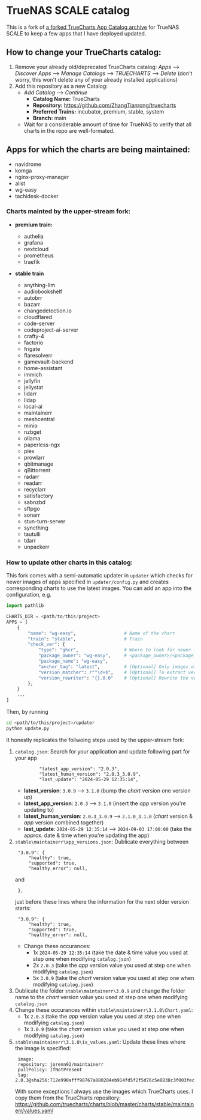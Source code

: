 # TrueNAS SCALE catalog

This is a fork of [a forked TrueCharts App Catalog archive](https://github.com/v3DJG6GL/truecharts_archive) for TrueNAS SCALE to keep a few apps that I have deployed updated.

## How to change your TrueCharts catalog:
1.  Remove your already old/deprecated TrueCharts catalog: _Apps_ --> _Discover Apps_ --> _Manage Catalogs_ --> _TRUECHARTS_ --> _Delete_ (don't worry, this won't delete any of your already installed applications)
2.  Add this repository as a new Catalog:
    +  _Add Catalog_ --> _Continue_
        - **Catalog Name:** TrueCharts
        - **Repository:** https://github.com/ZhangTianrong/truecharts
        - **Preferred Trains:** incubator, premium, stable, system
        - **Branch:** main
    + Wait for a considerable amount of time for TrueNAS to verify that all charts in the repo are well-formated.

## Apps for which the charts are being maintained:

+ navidrome
+ komga
+ nginx-proxy-manager
+ alist
+ wg-easy
+ tachidesk-docker

### Charts mainted by the upper-stream fork:

- **premium train:**
  - authelia
  - grafana
  - nextcloud
  - prometheus
  - traefik

- **stable train**
  - anything-llm
  - audiobookshelf
  - autobrr
  - bazarr
  - changedetection.io
  - cloudflared
  - code-server
  - codeproject-ai-server
  - crafty-4
  - factorio
  - frigate
  - flaresolverr
  - gamevault-backend
  - home-assistant
  - immich
  - jellyfin
  - jellystat
  - lidarr
  - lldap
  - local-ai
  - maintainerr
  - meshcentral
  - minio
  - nzbget
  - ollama
  - paperless-ngx
  - plex
  - prowlarr
  - qbitmanage
  - qBittorrent
  - radarr
  - readarr
  - recyclarr
  - satisfactory
  - sabnzbd
  - sftpgo
  - sonarr
  - stun-turn-server
  - syncthing
  - tautulli
  - tdarr
  - unpackerr


### How to update other charts in this catalog:

This fork comes with a semi-automatic updater in `updater` which checks for newer images of apps specified in `updater/config.py` and creates corresponding charts to use the latest images. You can add an app into the configuration, e.g.

```python
import pathlib

CHARTS_DIR = <path/to/this/project>
APPS = [
    {
        "name": "wg-easy",                  # Name of the chart
        "train": "stable",                  # Train
        "check_ver": {
            "type": "ghcr",                 # Where to look for newer images. GitHub (ghcr) or DockerHub (dockerhub)
            "package_owner": "wg-easy",     # <package_owner>/<package_name> is the repo for the images
            "package_name": "wg-easy",
            "anchor_tag": "latest",         # [Optional] Only images with the <anchor_tag> are considered when updating.
            "version_matcher": r"^\d+$",    # [Optional] To extract version from tag
            "version_rewriter": "{}.0.0"    # [Optional] Rewrite the version from tag into another format
        },
    }
    ...
]
```

Then, by running

```bash
cd <path/to/this/project>/updater
python update.py
```

It honestly replicates the follwoing steps used by the upper-stream fork:

1. `catalog.json`:
   Search for your application and update following part for your app
   ```"latest_version": "3.0.9",
            "latest_app_version": "2.0.3",
            "latest_human_version": "2.0.3_3.0.9",
            "last_update": "2024-05-29 12:35:14",
   ```
   - **latest_version**: `3.0.9` --> `3.1.0` (bump the _chart_ version one version up)
   - **latest_app_version**: `2.0.3` --> `3.1.0` (insert the _app_ version you're updating to)
   - **latest_human_version**: `2.0.3_3.0.9` --> `2.1.0_3.1.0` (_chart_ version & _app_ version combined together)
   - **last_update**: `2024-05-29 12:35:14` --> `2024-09-03 17:00:00` (take the approx. date & time when you're updating the app)
2. `stable\maintainerr\app_versions.json`:
   Dublicate everything between
   ```
    "3.0.9": {
        "healthy": true,
        "supported": true,
        "healthy_error": null,
   ```
   and
   ```
    },
   ```
   just before these lines where the information for the next older version starts:
   ```
    "3.0.9": {
        "healthy": true,
        "supported": true,
        "healthy_error": null,
   ```
   - Change these occurances:
     - 1x `2024-05-29 12:35:14` (take the date & time value you used at step one when modifying `catalog.json`)
     - 2x `2.0.3` (take the _app_ version value you used at step one when modifying `catalog.json`)
     - 5x `3.0.9` (take the _chart_ version value you used at step one when modifying `catalog.json`)
3. Dublicate the folder `stable\maintainerr\3.0.9` and change the folder name to the _chart_ version value you used at step one when modifying `catalog.json`
4. Change these occurances within `stable\maintainerr\3.1.0\Chart.yaml`:
   - 1x `2.0.3` (take the _app_ version value you used at step one when modifying `catalog.json`)
   - 1x `3.0.9` (take the _chart_ version value you used at step one when modifying `catalog.json`)
5. `stable\maintainerr\3.1.0\ix_values.yaml`:
   Update these lines where the image is specified:
   ```
   	image:
   	repository: jorenn92/maintainerr
   	pullPolicy: IfNotPresent
   	tag: 2.0.3@sha256:712e990afff98767a880284eb914fd5f2f5d76c5e8838c3f003fecdeb045b912
   ```
   With some exceptions I always use the images which TrueCharts uses. I copy them from the TrueCharts repository:
   https://github.com/truecharts/charts/blob/master/charts/stable/maintainerr/values.yaml
